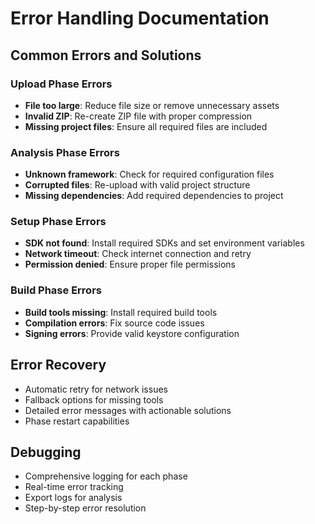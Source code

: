 # Error Handling Documentation

## Common Errors and Solutions

### Upload Phase Errors
- **File too large**: Reduce file size or remove unnecessary assets
- **Invalid ZIP**: Re-create ZIP file with proper compression
- **Missing project files**: Ensure all required files are included

### Analysis Phase Errors
- **Unknown framework**: Check for required configuration files
- **Corrupted files**: Re-upload with valid project structure
- **Missing dependencies**: Add required dependencies to project

### Setup Phase Errors
- **SDK not found**: Install required SDKs and set environment variables
- **Network timeout**: Check internet connection and retry
- **Permission denied**: Ensure proper file permissions

### Build Phase Errors
- **Build tools missing**: Install required build tools
- **Compilation errors**: Fix source code issues
- **Signing errors**: Provide valid keystore configuration

## Error Recovery
- Automatic retry for network issues
- Fallback options for missing tools
- Detailed error messages with actionable solutions
- Phase restart capabilities

## Debugging
- Comprehensive logging for each phase
- Real-time error tracking
- Export logs for analysis
- Step-by-step error resolution